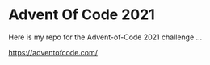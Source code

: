 # Advent Of Code 2021

Here is my repo for the Advent-of-Code 2021 challenge ...

https://adventofcode.com/